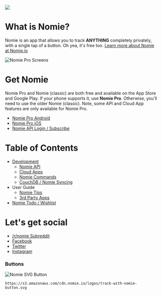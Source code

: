 ![](https://cdn.nomie.io/logos/2.0/nomie-logo-horizontal.png)

# What is Nomie?

Nomie is an app that allows you to track **ANYTHING** completely privately, with a single tap of a button. Oh yea, it's free too. [Learn more about Nomie at Nomie.io](https://nomie.io)

![Nomie Pro Screens](https://nomie.io/images/nomie-pro-2-screens.png)

# Get Nomie

Nomie Pro and Nomie (classic) are both free and available on the App Store and Google Play.
If your phone supports it, use **Nomie Pro**. Otherwise, you'll need to use the older Nomie (classic). Note, some API and Cloud App features are only available for Nomie Pro.

- [Nomie Pro Android](https://play.google.com/store/apps/details?id=io.nomie.pro&hl=en)
- [Nomie Pro iOS](https://itunes.apple.com/us/app/nomie-pro/id1190618299?mt=8)
- [Nomie API Login / Subscribe](https://connect.nomie.io)

# Table of Contents

* [Development](development/Introduction.md)
	* [Nomie API](development/nomie-api.md)
	* [Cloud Apps](development/cloud-apps.md)
	* [Nomie Commands](development/nomie-commands.md)
	* [CouchDB / Nomie Syncing](development/couchdb-setup.md)
* User Guide
	* [Nomie Tips](user-guide/nomie-tips.md)
	* [3rd Party Apps](user-guide/3rd-party-cloudapps.md)
* [Nomie Todo / Wishlist](todo.md)

# Let's get social

* [/r/nomie Subreddit](https://reddit.com/r/nomie)
* [Facebook](https://facebook.com/nomieapp)
* [Twitter](https://twitter.com/nomieapp)
* [Instagram](https://instagram.com/nomie.io)

### Buttons

![Nomie SVG Button](https://cdn.nomie.io/logos/track-with-nomie-button.svg)

 ``https://s3.amazonaws.com/cdn.nomie.io/logos/track-with-nomie-button.svg``
